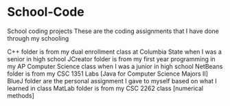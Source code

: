 # School-Code
School coding projects
These are the coding assignments that I have done through my schooling

C++ folder is from my dual enrollment class at Columbia State when I was a senior in high school
JCreator folder is from my first year programming in my AP Computer Science class when I was a junior in high school
NetBeans folder is from my CSC 1351 Labs [Java for Computer Science Majors II]
BlueJ folder are the personal assignment I gave to myself based on what I learned in class
MatLab folder is from my CSC 2262 class [numerical methods]
